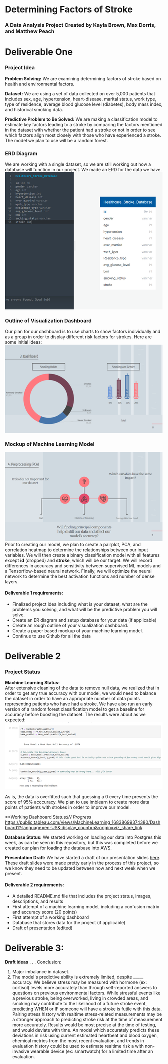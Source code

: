 # Determining Factors of Stroke

### A Data Analysis Project Created by Kayla Brown, Max Dorris, and Matthew Peach

# Deliverable One
### Project Idea
**Problem Solving:** We are examining determining factors of stroke based on health and environmental factors. 

**Dataset:** We are using a set of data collected on over 5,000 patients that includes sex, age, hypertension, heart-disease, marital status, work type, type of residence, average blood glucose level (diabetes), body mass index, and historical smoking data.

**Predictive Problem to Be Solved:** We are making a classification model to estimate key factors leading to a stroke by comparing the factors mentioned in the dataset with whether the patient had a stroke or not in order to see which factors align most closely with those who have experienced a stroke.  The model we plan to use will be a random forest.

### ERD Diagram
We are working with a single dataset, so we are still working out how a database will function in our project.  We made an ERD for the data we have.
![ERD Version 1](https://github.com/MaxDorris/MachineLearningProject/blob/main/images/ERD_1.png)

### Outline of Visualization Dashboard
Our plan for our dashboard is to use charts to show factors individually and as a group in order to display different risk factors for strokes.
Here are some initial ideas:
![sample visualizations](https://github.com/MaxDorris/MachineLearningProject/blob/main/images/Data_Visualization_Mockup.png)

### Mockup of Machine Learning Model
![Machine Learning Visualization](https://github.com/MaxDorris/MachineLearningProject/blob/main/images/Machine_Learning_Mockup.png)
Prior to creating our model, we plan to create a pairplot, PCA, and correlation heatmap to determine the relationships between our input variables. We will then create a binary classification model with all features except **id** (dropped) and **stroke**, which will be our target. We will record differences in accuracy and sensitivity between supervised ML models and a Tensorflow-based neural network. Finally, we will optimize the neural network to determine the best activation functions and number of dense layers.




#### Deliverable 1 requirements:
- Finalized project idea including what is your dataset, what are the problems you solving, and what will be the predictive problem you will solve.
- Create an ER diagram and setup database for your data (if applicable)
- Create an rough outline of your visualization dashboard.
- Create a paper based mockup of your machine learning model.
- Continue to use Github for all the data

# Deliverable 2

### Project Status
**Machine Learning Status:**  
After extensive cleaning of the data to remove null data, we realized that in order to get any true accuracy with our model, we would need to balance the dataset in order to have an appropriate number of data points representing patients who have had a stroke.  We have also run an early version of a random forest classification model to get a baseline for accuracy before boosting the dataset.  The results were about as we expected:
![First attempt at random forest](https://github.com/MaxDorris/MachineLearningProject/blob/main/images/First_Run_Random_Forest.png)

As is, the data is overfitted such that guessing a 0 every time presents the score of 95% acccuracy.  We plan to use imblearn to create more data points of patients with strokes in order to improve our model.

**Working Dashboard Status:*IN Progress*
https://public.tableau.com/views/MachineLearning_16838699374380/Dashboard1?:language=en-US&:display_count=n&:origin=viz_share_link

**Database Status:**
We started working on loading our data into Postgres this week, as can be seen in this repository, but this was completed before we created our plan for loading the database into AWS.

**Presentation Draft:**
We have started a draft of our presentation slides [here](https://docs.google.com/presentation/d/19WnwId6o2BqmmcGkq_VHWOdAGJx_eTl9xma43RCzPBA/edit?usp=sharing). These draft slides were made pretty early in the process of this project, so we know they need to be updated between now and next week when we present.

#### Deliverable 2 requirements:
- A detailed README.md file that includes the project status, images, descriptions, and results
- First attempt of a machine learning model, including a confusion matrix and accuracy score (20 points)
- First attempt of a working dashboard
- Database that stores data for the project (if applicable)
- Draft of presentation (edited) 

# Deliverable 3:

















**Draft ideas**
.
.
.
Conclusion:
  1. Major imbalance in dataset.
  2. The model's predictive ability is extremely limited, despite _____ accuracy. We believe stress may be measured with hormone (ex: cortisol) levels more accurately than through self-reported answers to questions on previous environmental factors. While stressful events like a previous stroke, being overworked, living in crowded areas, and smoking may contribute to the likelihood of a future stroke event, predicting WHEN or IF someone will have a stroke is futile with this data. Pairing stress history with realtime stress-related measurements may be a stronger approach to predicting stroke risk at the time of measurement more accurately. Results would be most precise at the time of testing, and would deviate with time. An model which accurately predicts these deviations in risk using current estimated heartbeat and blood oxygen, chemical metrics from the most recent evaluation, and trends in evaluation history could be used to estimate realtime risk a with non-invasive wearable device (ex: smartwatch) for a limited time after an evaluation.
